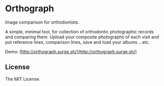 # Orthograph

Image comparison for orthodontists.

A simple, minimal tool, for collection of orthodontic photographic records and comparing them. Upload your composite photographs of each visit and put reference lines, comparison lines, save and load your albums ...etc.

Demo: [http://orthograph.surge.sh/](http://orthograph.surge.sh/)

## License

The MIT License.

